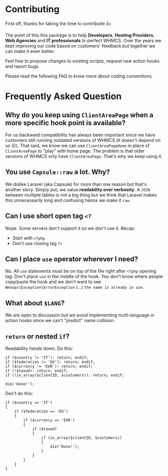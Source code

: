 # Contributing

First off, thanks for taking the time to contribuite 👍

The point of this this package is to help **Developers**, **Hosting Providers**, **Web Agencies** and **IT professionals** to perfect WHMCS. Over the years we kept improving our code based on customers' feedback but together we can make it even better.

Feel free to propose changes to existing scripts, request new action hooks and report bugs.

Please read the following FAQ to know more about coding conventions.

# Frequently Asked Question

## Why do you keep using `ClientAreaPage` when a more specific hook point is available?

For us backward compatibility has always been important since we have customers still running outdated versions of WHMCS (it doesn't depend on us ☹️). That said, we know we can use `ClientAreaPageHome` in place of `ClientAreaPage` to "play" with home page. The problem is that older versions of WHMCS only have `ClientAreaPage`. That's why we keep using it.

## You use `Capsule::raw` a lot. Why?

We dislike Laravel (aka Capsule) for more than one reason but that's another story. Simply put, we value **readability over verbosity**. A `JOIN` between multiple tables is not a big thing but we think that Laravel makes this unnecessarily long and confusing hence we make it `raw`.

## Can I use short open tag `<?`

Nope. Some servers don't support it so we don't use it. Recap:

* Start with `<?php`
* Don't use closing tag `?>`

## Can I place `use` operator wherever I need?

No. All `use` statements must be on top of the file right after `<?php` opening tag. Don't place `use` in the middle of the hook. You don't know where people copy/paste the hook and we don't want to see `Whoops\Exception\ErrorException` (...) `the name is already in use`.


## What about `$LANG`?

We are open to discussion but we avoid implementing multi-language in action hooks since we can't "predict" name collision.

## `return` or nested `if`?

Readability hands down. Do this:

```
if ($country != 'IT'): return; endif;
if ($federation != 'EU'): return; endif;
if ($currency != 'EUR'): return; endif;
if (!$taxed): return; endif;
if (!in_array($clientID, $customers)): return; endif;

die('Done!');
```

Don't do this:

```
if ($country == 'IT')
{
    if ($federation == 'EU')
    {
        if ($currency == 'EUR')
        {
            if ($taxed)
            {
                if (in_array($clientID, $customers))
                {
                    die('Done!');
                }
            }
        }
    }
}
```
